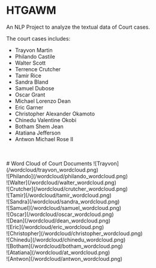 # HTGAWM

An NLP Project to analyze the textual data of Court cases.

The court cases includes:

- Trayvon Martin
- Philando Castile
- Walter Scott
- Terrence Crutcher
- Tamir Rice
- Sandra Bland
- Samuel Dubose
- Oscar Grant
- Michael Lorenzo Dean
- Eric Garner
- Christopher Alexander Okamoto
- Chinedu Valentine Okobi
- Botham Shem Jean
- Atatiana Jefferson
- Antwon Michael Rose II

<br>
<br>
# Word Cloud of Court Documents
![Trayvon](/wordcloud/trayvon_wordcloud.png)
<br>
![Philando](/wordcloud/philando_wordcloud.png)
<br>
![Walter](/wordcloud/walter_wordcloud.png)
<br>
![Crutcher](/wordcloud/crutcher_wordcloud.png)
<br>
![Tamir](/wordcloud/tamir_wordcloud.png)
<br>
![Sandra](/wordcloud/sandra_wordcloud.png)
<br>
![Samuel](/wordcloud/samuel_wordcloud.png)
<br>
![Oscar](/wordcloud/oscar_wordcloud.png)
<br>
![Dean](/wordcloud/dean_wordcloud.png)
<br>
![Eric](/wordcloud/eric_wordcloud.png)
<br>
![Christopher](/wordcloud/christopher_wordcloud.png)
<br>
![Chinedu](/wordcloud/chinedu_wordcloud.png)
<br>
![Botham](/wordcloud/botham_wordcloud.png)
<br>
![Atatiana](/wordcloud/at_wordcloud.png)
<br>
![Antwon](/wordcloud/antwon_wordcloud.png)
<br>